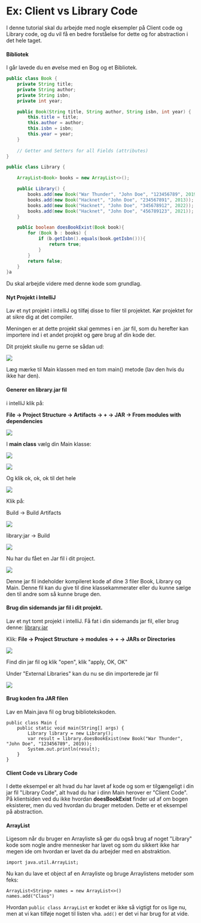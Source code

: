 # Ex: Client vs Library Code

I denne tutorial skal du arbejde med nogle eksempler på Client code og Library code, og du vil få en bedre forståelse for dette og for abstraction i det hele taget.

#### Bibliotek

I går lavede du en øvelse med en Bog og et Bibliotek.

```java
public class Book {
    private String title;
    private String author;
    private String isbn;
    private int year;

    public Book(String title, String author, String isbn, int year) {
        this.title = title;
        this.author = author;
        this.isbn = isbn;
        this.year = year;
    }
    
    // Getter and Setters for all Fields (attributes)
}
```

```java
public class Library {

    ArrayList<Book> books = new ArrayList<>();

    public Library() {
        books.add(new Book("War Thunder", "John Doe", "123456789", 2019));
        books.add(new Book("Hacknet", "John Doe", "234567891", 2013));
        books.add(new Book("Hacknet", "John Doe", "345678912", 2022));
        books.add(new Book("Hacknet", "John Doe", "456789123", 2021));
    }

    public boolean doesBookExist(Book book){
        for (Book b : books) {
            if (b.getIsbn().equals(book.getIsbn())){
                return true;
            }
        }
        return false;
    }
}a
```

Du skal arbejde videre med denne kode som grundlag.&#x20;

#### Nyt Projekt i IntelliJ

Lav et nyt projekt i intelliJ og tilføj disse to filer til projektet. Kør projektet for at sikre dig at det compiler.&#x20;

Meningen er at dette projekt skal gemmes i en .jar fil, som du herefter kan importere ind i et andet projekt og gøre brug af din kode der.&#x20;

Dit projekt skulle nu gerne se sådan ud:

![](<../.gitbook/assets/Screenshot 2022-08-23 at 14.10.17.png>)

Læg mærke til Main klassen med en tom main() metode (lav den hvis du ikke har den).

#### Generer en library.jar fil

i intelliJ klik på:&#x20;

**File -> Project Structure -> Artifacts -> + -> JAR -> From modules with dependencies**&#x20;

![](<../.gitbook/assets/Screenshot 2022-08-23 at 14.17.57.png>)

I **main class** vælg din Main klasse:

![](<../.gitbook/assets/Screenshot 2022-08-23 at 14.19.49.png>)

![](<../.gitbook/assets/Screenshot 2022-08-23 at 14.21.11.png>)

Og klik ok, ok, ok til det hele

![](<../.gitbook/assets/Screenshot 2022-08-23 at 14.22.32.png>)

Klik på:

Build -> Build Artifacts

![](<../.gitbook/assets/Screenshot 2022-08-23 at 14.31.05.png>)

library:jar -> Build

![](<../.gitbook/assets/Screenshot 2022-08-23 at 14.31.55.png>)

Nu har du fået en Jar fil i dit project.&#x20;

![](<../.gitbook/assets/Screenshot 2022-08-23 at 14.34.38.png>)

&#x20;Denne jar fil indeholder kompileret kode af dine 3 filer Book, Library og Main. Denne fil kan du give til dine klassekammerater eller du kunne sælge den til andre som så kunne bruge den.&#x20;

#### Brug din sidemands jar fil i dit projekt.&#x20;

Lav et nyt tomt projekt i intelliJ. Få fat i din sidemands jar fil, eller brug denne: [library.jar](https://github.com/2-semester-programmering/dat22v1\_assets/raw/main/libary.jar)

Klik: **File -> Project Structure -> modules -> + -> JARs or Directories**

![](<../.gitbook/assets/Screenshot 2022-08-23 at 14.46.18.png>)

Find din jar fil og klik "open", klik "apply, OK, OK"

Under "External Libraries" kan du nu se din importerede jar fil

![](<../.gitbook/assets/Screenshot 2022-08-23 at 14.49.13.png>)

#### Brug koden fra JAR filen

Lav en Main.java fil og brug bibliotekskoden.

```
public class Main {
    public static void main(String[] args) {
        Library library = new Library();
        var result = library.doesBookExist(new Book("War Thunder", "John Doe", "123456789", 2019));
        System.out.println(result);
    }
}
```

#### Client Code vs Library Code

I dette eksempel er alt hvad du har lavet af kode og som er tilgængeligt i din jar fil "Library Code", alt hvad du har i dinn Main herover er "Client Code". På klientsiden ved du ikke hvordan **doesBookExist** finder ud af om bogen eksisterer, men du ved hvordan du bruger metoden. Dette er et eksempel på abstraction.&#x20;

#### ArrayList

Ligesom når du bruger en Arrayliste så gør du også  brug af noget "Library" kode som nogle andre mennesker har lavet og som du sikkert ikke har megen ide om hvordan er lavet da du arbejder med en abstraktion.

```
import java.util.ArrayList;
```

Nu kan du lave et object af en Arrayliste og bruge Arraylistens metoder som feks:

```
ArrayList<String> names = new ArrayList<>()
names.add("Claus")
```

Hvordan `public class ArrayList` er kodet er ikke så vigtigt for os lige nu, men at vi kan tilføje noget til listen vha. `add()` er det vi har brug for at vide.&#x20;
